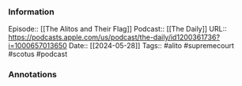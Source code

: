 ### Information

Episode:: [[The Alitos and Their Flag]]
Podcast:: [[The Daily]]
URL:: https://podcasts.apple.com/us/podcast/the-daily/id1200361736?i=1000657013650
Date:: [[2024-05-28]]
Tags:: #alito #supremecourt #scotus 
#podcast


### Annotations

